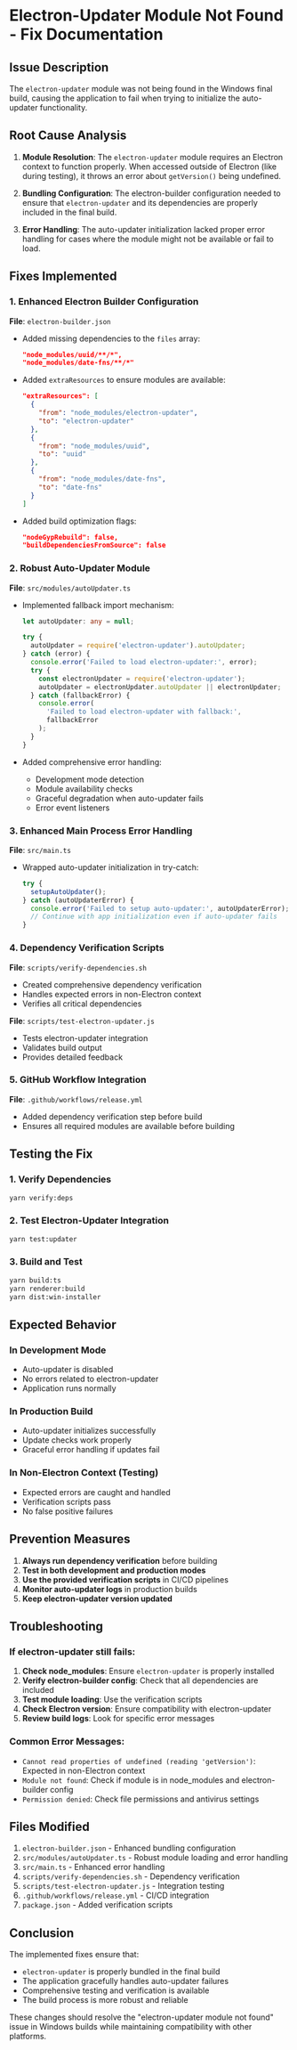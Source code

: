 # Electron-Updater Module Not Found - Fix Documentation

## Issue Description

The `electron-updater` module was not being found in the Windows final build, causing the application to fail when trying to initialize the auto-updater functionality.

## Root Cause Analysis

1. **Module Resolution**: The `electron-updater` module requires an Electron context to function properly. When accessed outside of Electron (like during testing), it throws an error about `getVersion()` being undefined.

2. **Bundling Configuration**: The electron-builder configuration needed to ensure that `electron-updater` and its dependencies are properly included in the final build.

3. **Error Handling**: The auto-updater initialization lacked proper error handling for cases where the module might not be available or fail to load.

## Fixes Implemented

### 1. Enhanced Electron Builder Configuration

**File**: `electron-builder.json`

- Added missing dependencies to the `files` array:

  ```json
  "node_modules/uuid/**/*",
  "node_modules/date-fns/**/*"
  ```

- Added `extraResources` to ensure modules are available:

  ```json
  "extraResources": [
    {
      "from": "node_modules/electron-updater",
      "to": "electron-updater"
    },
    {
      "from": "node_modules/uuid",
      "to": "uuid"
    },
    {
      "from": "node_modules/date-fns",
      "to": "date-fns"
    }
  ]
  ```

- Added build optimization flags:
  ```json
  "nodeGypRebuild": false,
  "buildDependenciesFromSource": false
  ```

### 2. Robust Auto-Updater Module

**File**: `src/modules/autoUpdater.ts`

- Implemented fallback import mechanism:

  ```typescript
  let autoUpdater: any = null;

  try {
    autoUpdater = require('electron-updater').autoUpdater;
  } catch (error) {
    console.error('Failed to load electron-updater:', error);
    try {
      const electronUpdater = require('electron-updater');
      autoUpdater = electronUpdater.autoUpdater || electronUpdater;
    } catch (fallbackError) {
      console.error(
        'Failed to load electron-updater with fallback:',
        fallbackError
      );
    }
  }
  ```

- Added comprehensive error handling:
  - Development mode detection
  - Module availability checks
  - Graceful degradation when auto-updater fails
  - Error event listeners

### 3. Enhanced Main Process Error Handling

**File**: `src/main.ts`

- Wrapped auto-updater initialization in try-catch:
  ```typescript
  try {
    setupAutoUpdater();
  } catch (autoUpdaterError) {
    console.error('Failed to setup auto-updater:', autoUpdaterError);
    // Continue with app initialization even if auto-updater fails
  }
  ```

### 4. Dependency Verification Scripts

**File**: `scripts/verify-dependencies.sh`

- Created comprehensive dependency verification
- Handles expected errors in non-Electron context
- Verifies all critical dependencies

**File**: `scripts/test-electron-updater.js`

- Tests electron-updater integration
- Validates build output
- Provides detailed feedback

### 5. GitHub Workflow Integration

**File**: `.github/workflows/release.yml`

- Added dependency verification step before build
- Ensures all required modules are available before building

## Testing the Fix

### 1. Verify Dependencies

```bash
yarn verify:deps
```

### 2. Test Electron-Updater Integration

```bash
yarn test:updater
```

### 3. Build and Test

```bash
yarn build:ts
yarn renderer:build
yarn dist:win-installer
```

## Expected Behavior

### In Development Mode

- Auto-updater is disabled
- No errors related to electron-updater
- Application runs normally

### In Production Build

- Auto-updater initializes successfully
- Update checks work properly
- Graceful error handling if updates fail

### In Non-Electron Context (Testing)

- Expected errors are caught and handled
- Verification scripts pass
- No false positive failures

## Prevention Measures

1. **Always run dependency verification** before building
2. **Test in both development and production modes**
3. **Use the provided verification scripts** in CI/CD pipelines
4. **Monitor auto-updater logs** in production builds
5. **Keep electron-updater version updated**

## Troubleshooting

### If electron-updater still fails:

1. **Check node_modules**: Ensure `electron-updater` is properly installed
2. **Verify electron-builder config**: Check that all dependencies are included
3. **Test module loading**: Use the verification scripts
4. **Check Electron version**: Ensure compatibility with electron-updater
5. **Review build logs**: Look for specific error messages

### Common Error Messages:

- `Cannot read properties of undefined (reading 'getVersion')`: Expected in non-Electron context
- `Module not found`: Check if module is in node_modules and electron-builder config
- `Permission denied`: Check file permissions and antivirus settings

## Files Modified

1. `electron-builder.json` - Enhanced bundling configuration
2. `src/modules/autoUpdater.ts` - Robust module loading and error handling
3. `src/main.ts` - Enhanced error handling
4. `scripts/verify-dependencies.sh` - Dependency verification
5. `scripts/test-electron-updater.js` - Integration testing
6. `.github/workflows/release.yml` - CI/CD integration
7. `package.json` - Added verification scripts

## Conclusion

The implemented fixes ensure that:

- `electron-updater` is properly bundled in the final build
- The application gracefully handles auto-updater failures
- Comprehensive testing and verification is available
- The build process is more robust and reliable

These changes should resolve the "electron-updater module not found" issue in Windows builds while maintaining compatibility with other platforms.

